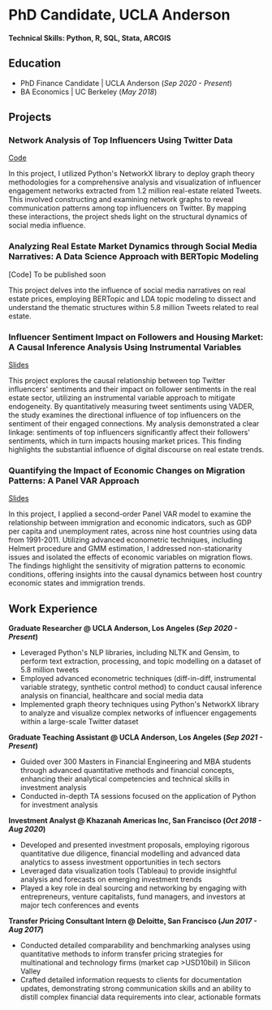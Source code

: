 #  PhD Candidate, UCLA Anderson

#### Technical Skills: Python, R, SQL, Stata, ARCGIS

## Education
- PhD Finance Candidate | UCLA Anderson (_Sep 2020 - Present_) 
- BA Economics | UC Berkeley (_May 2018_)

## Projects 
### Network Analysis of Top Influencers Using Twitter Data
[Code](https://github.com/mlcheah/portfolio/blob/main/project_code/network_analysis.ipynb)

In this project, I utilized Python's NetworkX library to deploy graph theory methodologies for a comprehensive analysis and visualization of influencer engagement networks extracted from 1.2 million real-estate related Tweets. This involved constructing and examining network graphs to reveal communication patterns among top influencers on Twitter. By mapping these interactions, the project sheds light on the structural dynamics of social media influence. 

### Analyzing Real Estate Market Dynamics through Social Media Narratives: A Data Science Approach with BERTopic Modeling
[Code] To be published soon

This project delves into the influence of social media narratives on real estate prices, employing BERTopic and LDA topic modeling to dissect and understand the thematic structures within 5.8 million Tweets related to real estate.

### Influencer Sentiment Impact on Followers and Housing Market: A Causal Inference Analysis Using Instrumental Variables
[Slides](https://github.com/mlcheah/portfolio/blob/main/project_code/Twitter_Sentiment_Project_ATC.pdf)

This project explores the causal relationship between top Twitter influencers' sentiments and their impact on follower sentiments in the real estate sector, utilizing an instrumental variable approach to mitigate endogeneity. By quantitatively measuring tweet sentiments using VADER, the study examines the directional influence of top influencers on the sentiment of their engaged connections. My analysis demonstrated a clear linkage: sentiments of top influencers significantly affect their followers' sentiments, which in turn impacts housing market prices. This finding highlights the substantial influence of digital discourse on real estate trends.

### Quantifying the Impact of Economic Changes on Migration Patterns: A Panel VAR Approach
[Slides](https://github.com/mlcheah/portfolio/blob/main/project_code/panelVAR_project.pdf)

In this project, I applied a second-order Panel VAR model to examine the relationship between immigration and economic indicators, such as GDP per capita and unemployment rates, across nine host countries using data from 1991-2011. Utilizing advanced econometric techniques, including Helmert procedure and GMM estimation, I addressed non-stationarity issues and isolated the effects of economic variables on migration flows. The findings highlight the sensitivity of migration patterns to economic conditions, offering insights into the causal dynamics between host country economic states and immigration trends.

## Work Experience 
**Graduate Researcher @ UCLA Anderson, Los Angeles (_Sep 2020 - Present_)**
- Leveraged Python's NLP libraries, including NLTK and Gensim, to perform text extraction, processing, and topic modelling on a dataset of 5.8 million tweets
- Employed advanced econometric techniques (diff-in-diff, instrumental variable strategy, synthetic control method) to conduct causal inference analysis on financial, healthcare and social media data
- Implemented graph theory techniques using Python's NetworkX library to analyze and visualize complex networks of influencer engagements within a large-scale Twitter dataset

**Graduate Teaching Assistant @ UCLA Anderson, Los Angeles (_Sep 2021 - Present_)**
- Guided over 300 Masters in Financial Engineering and MBA students through advanced quantitative methods and financial concepts, enhancing their analytical competencies and technical skills in investment analysis
- Conducted in-depth TA sessions focused on the application of Python for investment analysis

**Investment Analyst @ Khazanah Americas Inc, San Francisco (_Oct 2018 - Aug 2020_)**
- Developed and presented investment proposals, employing rigorous quantitative due diligence, financial modelling and advanced data analytics to assess investment opportunities in tech sectors
- Leveraged data visualization tools (Tableau) to provide insightful analysis and forecasts on emerging investment trends
- Played a key role in deal sourcing and networking by engaging with entrepreneurs, venture capitalists, fund managers, and investors at major tech conferences and events

**Transfer Pricing Consultant Intern @ Deloitte, San Francisco (_Jun 2017 - Aug 2017_)**
- Conducted detailed comparability and benchmarking analyses using quantitative methods to inform transfer pricing strategies for multinational and technology firms (market cap >USD10bil) in Silicon Valley
- Crafted detailed information requests to clients for documentation updates, demonstrating strong communication skills and an ability to distill complex financial data requirements into clear, actionable formats


